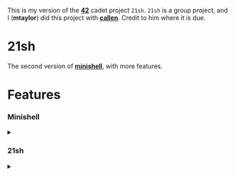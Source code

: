 This is my version of the **[42](https://www.42.us.org/)** cadet project `21sh`. `21sh` is a group project, and I (**mtaylor**) did this project with **[callen](https://github.com/MrChafeits)**. Credit to him where it is due.

# 21sh
The second version of **[minishell](https://github.com/motaylormo/minishell)**, with more features.

# Features
### Minishell
<details><summary></summary>

* The executable are those you can find in the paths indicated in the `PATH` variable
* You must deal correctly with the `PATH` and the environment
* You must implement a series of builtins:
	* `echo`
	* `cd`
	* `setenv`
	* `unsetenv`
	* `env`
	* `exit`
* You must manage expansions `$` and `~`
* Management of signals and in particular `ctrl-C`
* Management of execution rights in the `PATH`
</details>

### 21sh
<details><summary></summary>

* The `ctrl-D` and `ctrl-C` keys combination features for line edition and process execution
* The `;` command line separator
* Pipes `|`
* The 4 following redirections `<`, `>`, `<<`, and `>>`
* File descriptor aggregation
* A line edition feature using the `termcaps` library. You must at least manage the following features
	* Edit the line where the cursor is located
	* Move the cursor left and right to be able to edit the line at a specific location. Obviously new characters have to be inserted between the existing ones similarly to a classic shell.
	* Use up and down arrows to navigate through the command history which we will then be able to edit if we feel like it (the line, not the history)
	* Cut, copy, and/or paste all or part of a line using the key sequence you prefer.
	* Move directly by word towards the left or the right using `ctrl-LEFT` and `ctrl-RIGHT` or any other reasonable combination of keys.
	* Go directly to the beginning or the end of a line by pressing `home` and `end`.
	* Write AND edit a command over a few lines. In that case, we would love that `ctrl-UP` and `ctrl-DOWN` allow to go from one line to another in the command while remaining in the same column or otherwise the most appropriate column.
	* Completely manage quotes and double quotes, even on several lines (expansions excluded).

</details>
